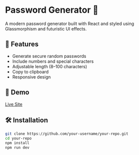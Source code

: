 # Password Generator 🔐

A modern password generator built with React and styled using Glassmorphism and futuristic UI effects.

## 🔧 Features
- Generate secure random passwords
- Include numbers and special characters
- Adjustable length (8–100 characters)
- Copy to clipboard
- Responsive design

## 🚀 Demo
[Live Site](https://basant1414.github.io/PasswordGenerator/)

## 🛠️ Installation

```bash
git clone https://github.com/your-username/your-repo.git
cd your-repo
npm install
npm run dev
